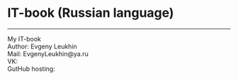 # IT-book (Russian language)
<hr>
My IT-book 
<br>
Author: Evgeny Leukhin
<br>
Mail: EvgenyLeukhin@ya.ru
<br>
VK: <https://vk.com/leukhin_ei>
<br>
GutHub hosting: <https://evgenyleukhin.github.io/IT-book/>
